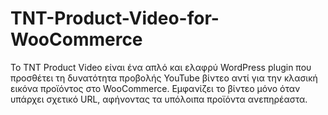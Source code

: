 # TNT-Product-Video-for-WooCommerce
Το TNT Product Video είναι ένα απλό και ελαφρύ WordPress plugin που προσθέτει τη δυνατότητα προβολής YouTube βίντεο αντί για την κλασική εικόνα προϊόντος στο WooCommerce. Εμφανίζει το βίντεο μόνο όταν υπάρχει σχετικό URL, αφήνοντας τα υπόλοιπα προϊόντα ανεπηρέαστα.
